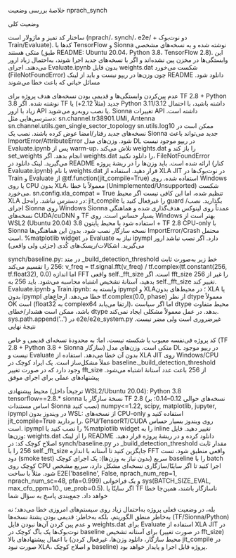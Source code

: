 خلاصهٔ بررسی وضعیت nprach_synch

وضعیت کلی

ساختار کد تمیز و ماژولار است (nprach/، synch/، e2e/ + دو نوت‌بوک Train/Evaluate).
کدها با TensorFlow و Sionna نوشته شده و به نسخه‌های مشخصی متکی هستند (طبق README: Ubuntu 20.04، Python 3.8، TensorFlow 2.8). این وابستگی‌ها در مخزن پین نشده‌اند و اگر با نسخه‌های جدید اجرا شوند، به‌احتمال زیاد ارور می‌دهند.
اجرای Evaluate.ipynb بدون فایل weights.dat شکست می‌خورد (FileNotFoundError) چون وزن‌ها در ریپو نیست و باید از لینک README دانلود شود.
مسائل حیاتی که باعث خطا می‌شوند

عدم پین‌کردن وابستگی‌ها و قدیمی بودن نسخه‌های هدف
پروژه برای TF 2.8 + Python 3.8 نوشته شده. اگر TF جدید (مثلاً 2.12+) یا Python 3.11/3.12 داشته باشید، با احتمال زیاد با ارور API یا نصب روبه‌رو می‌شوید.
Sionna تغییرات API داشته است. دسترسی‌هایی مثل:
sn.channel.tr38901.UMi, Antenna
sn.channel.utils.gen_single_sector_topology
sn.utils.log10 ممکن است در نسخه‌های جدید رفتار/امضا عوض کرده باشند. نصب یک Sionna جدید می‌تواند باعث ImportError/AttributeError شود.
وزن‌های مدل DL در ریپو موجود نیست
Evaluate.ipynb پس از warm-up، تلاش می‌کند weights.dat را باز کند و set_weights انجام بدهد. اگر weights.dat را دانلود نکنید، FileNotFoundError می‌گیرید.
لینک دانلود در README ارائه شده است. باید وزن‌ها را در ریشهٔ پروژه (کنار Evaluate.ipynb) با نام weights.dat قرار دهید.
استفاده از XLA JIT در نوت‌بوک‌ها
در Train و Evaluate از @tf.function(jit_compile=True) استفاده شده. روی Windows یا روی CPU بدون XLA، معمولاً با خطا (Unimplemented/Unsupported) شکست می‌خورد.
sn.config.xla_compat = True تنظیم شده، اما این کافی نیست اگر محیط XLA در دسترس نباشد.
راه‌حل: jit_compile را غیرفعال کنید یا guard بگذارید.
نصب/اجرای Sionna روی Windows
Sionna عمدتاً روی لینوکس هدف‌گذاری شده و هماهنگی نسخه‌های CUDA/cuDNN و TF بسیار حساس است. روی Windows بهتر است از WSL2 (Ubuntu 20.04) استفاده شود یا محیط پایتون 3.8 + TF 2.8 CPU-only با Sionna نسخه سازگار نصب شود. بدون این هماهنگی‌ها ImportError/Crash محتمل است.
%matplotlib widget در Evaluate
نیاز به ipympl دارد. اگر نصب نباشد ارور می‌گیرید.
اشکالات/ریسک‌های کُدی (جزئی ولی واقعی)

synch/baseline.py: در متد _build_detection_threshold خط زیر به‌صورت ثابت 256 را تقسیم می‌کند: v_freq = tf.signal.fft(v_freq) / tf.complex(tf.constant(256, tf.float32), 0.0) اما اندازه FFT واقعی self._fft_size است. اگر fft_size را غیر از 256 بدهید، آستانهٔ تشخیص اشتباه محاسبه می‌شود. باید 256 به self._fft_size تغییر کند.
Evaluate.ipynb و Train.ipynb: وابسته به ipympl و XLA؛ در محیط‌های بدون XLA یا بدون ipympl خطا می‌دهد.
ارجاع‌های tf.complex(0.0, phase) از نظر dtype معمولاً OK است (float32 به complex64 ارتقا می‌یابد)، اما اگر سیاست dtype محیط متفاوت باشد، ممکن است هشدار/خطای dtype بدهد. در عمل معمولاً مشکلی ایجاد نمی‌کند.
sys.path.append('..') در e2e/e2e_system.py غیرضروری است ولی مضر نیست.
نتیجهٔ نهایی

کد پروژه فی‌نفسه معیوب یا شکسته نیست، اما:
به محدودهٔ نسخه‌ای قدیمی و خاص (TF 2.8 + Python 3.8 + Sionna سازگار) متکی است.
وزن‌های مدل DL در ریپو موجود نیست و Evaluate بدون آن خطا می‌دهد.
استفاده از XLA JIT روی Windows/CPU عملاً مشکل‌ساز است.
یک ایراد کوچک در baseline._build_detection_threshold وجود دارد که در صورت تغییر fft_size از 256 باعث عدد آستانهٔ اشتباه می‌شود.
پیشنهادهای عملی برای اجرای موفق

محیط پیشنهادی (ترجیحاً داخل WSL2/Ubuntu 20.04):
Python 3.8
tensorflow==2.8.*
sionna نسخهٔ سازگار با TF 2.8 (نسخه‌های حوالی 0.12–0.14؛ بر اساس مستندات Sionna نصب کنید)
numpy<=1.22, scipy, matplotlib, jupyter, ipympl
در ویندوز بدون WSL:
از نسخه‌های CPU-only استفاده کنید و jit_compile=True را بردارید. GPU/TensorRT/CUDA روی ویندوز بسیار حساس است.
ipympl را نصب کنید یا %matplotlib widget را به inline تغییر دهید.
فایل وزن‌ها:
weights.dat را از لینک README دانلود کرده و در ریشهٔ پروژه قرار دهید.
اصلاح کوچک کد:
در synch/baseline.py در _build_detection_threshold مقدار ثابت 256 را با self._fft_size جایگزین کنید تا آستانه با اندازه FFT واقعی منطبق شود.
تست دود (smoke test) سریع (بدون نیاز به وزن‌ها):
یک اجرای کوچک baseline را با batch کوچک روی CPU اجرا کنید تا اگر ساینّا/سازگاری نسخه‌ای مشکل دارد، سریع مشخص شود. مثلاً با ساخت E2E('baseline', False, nprach_num_rep=1, nprach_num_sc=48, pfa=0.999) و یک فراخوانی sys(BATCH_SIZE_EVAL, max_cfo_ppm=10., ue_prob=0.5). اگر ساینّا یا TF ناسازگار باشند، همین‌جا خطا خواهد داد.
جمع‌بندی پاسخ به سؤال شما

بله، در وضعیت فعلی پروژه به‌احتمال زیاد روی سیستم‌های امروزی خطا می‌دهد؛ نه به‌خاطر منطق الگوریتم، بلکه به‌خاطر:
قدیمی بودن پشتهٔ نسخه‌ها (TF/Sionna/Python) و عدم پین کردن آن‌ها
نبودن فایل weights.dat برای Evaluate
استفاده از XLA JIT در نوت‌بوک‌ها
یک باگ کوچک در baseline برای آستانه تشخیص (در صورت تغییر fft_size)
با اعمال پیشنهادهای بالا (محیط سازگار، دانلود وزن‌ها، غیرفعال کردن jit_compile در صورت نبود XLA، و اصلاح کوچک baseline) پروژه قابل اجرا و پایدار خواهد بود.